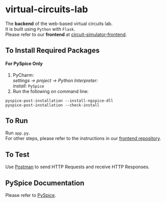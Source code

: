 # virtual-circuits-lab
The **backend** of the web-based virtual circuits lab.  
It is built using `Python` with `Flask`.  
Please refer to our **frontend** at [circuit-simulator-frontend](https://github.com/YukaiZhang2019/circuit-simulator-frontend).

## To Install Required Packages
#### For PySpice Only
1. PyCharm:  
    *settings -> project -> Python Interpreter:*  
        *install:* `PySpice`
2. Run the following on command line:
```
pyspice-post-installation --install-ngspice-dll
pyspice-post-installation --check-install
```

## To Run
Run `app.py`.  
For other steps, please refer to the instructions in our [frontend repository](https://github.com/YukaiZhang2019/circuit-simulator-frontend).

## To Test
Use [Postman](https://www.postman.com/) to send HTTP Requests and receive HTTP Responses.

## PySpice Documentation
Please refer to [PySpice](https://github.com/FabriceSalvaire/PySpice).
